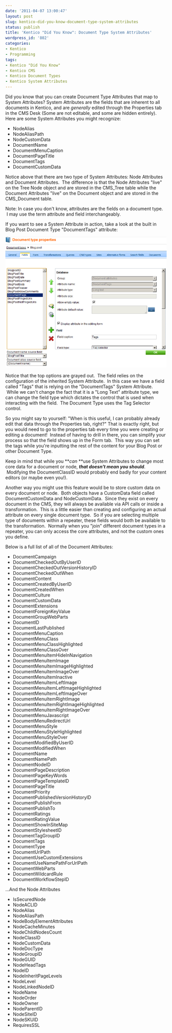 ```yaml
---
date: '2011-04-07 13:00:47'
layout: post
slug: kentico-did-you-know-document-type-system-attributes
status: publish
title: 'Kentico "Did You Know": Document Type System Attributes'
wordpress_id: '802'
categories:
- Kentico
- Programming
tags:
- Kentico "Did You Know"
- Kentico CMS
- Kentico Document Types
- Kentico System Attributes
---
```


Did you know that you can create Document Type Attributes that map to System Attributes?  System Attributes are the fields that are inherent to all documents in Kentico, and are _generally_ edited through the Properties tab in the CMS Desk (Some are not editable, and some are hidden entirely).  Here are some System Attributes you might recognize:

- NodeAlias
- NodeAliasPath
- NodeCustomData
- DocumentName
- DocumentMenuCaption
- DocumentPageTitle
- DocumentTags
- DocumentCustomData

Notice above that there are two type of System Attributes: Node Attributes and Document Attributes.  The difference is that the Node Attributes "live" on the Tree Node object and are stored in the CMS_Tree table while the Document Attributes "live" on the Document object and are stored in the CMS_Document table.

Note: In case you don't know, attributes are the fields on a document type.  I may use the term attribute and field interchangeably.

If you want to see a System Attribute in action, take a look at the built in Blog Post Document Type "DocumentTags" attribute:

![](/assets/images/2011-04-07-kentico-did-you-know-document-type-system-attributes/BlogPost-DocumentTags-System-Attribute.png "BlogPost DocumentTags System Attribute")

Notice that the top options are grayed out.  The field relies on the configuration of the inherited System Attribute.  In this case we have a field called "Tags" that is relying on the "DocumentTags" System Attribute.  While we can't change the fact that it is a "Long Text" attribute type, we can change the field type which dictates the control that is used when interacting with the field.  The Document Type uses the Tag Selector control.

So you might say to yourself: "When is this useful, I can probably already edit that data through the Properties tab, right?" That is exactly right, but you would need to go to the properties tab every time you were creating or editing a document!  Instead of having to drill in there, you can simplify your process so that the field shows up in the Form tab.  This way you can set the tags while you're inputting the rest of the content for your Blog Post or other Document Type.

Keep in mind that while you **_can_ **use System Attributes to change most core data for a document or node, **_that doesn't mean you should_**.  Modifying the DocumentClassID would probably end badly for your content editors (or maybe even you!).

Another way you might use this feature would be to store custom data on every document or node.  Both objects have a CustomData field called DocumentCustomData and NodeCustomData.  Since they exist on every document in the CMS, they will always be available via API calls or inside a transformation.  This is a little easier than creating and configuring an actual attribute on every single document type.  So if you are selecting multiple type of documents within a repeater, these fields would both be available to the transformation.  Normally when you "join" different document types in a repeater, you can only access the core attributes, and not the custom ones you define.

Below is a full list of all of the Document Attributes:

- DocumentCampaign
- DocumentCheckedOutByUserID
- DocumentCheckedOutVersionHistoryID
- DocumentCheckedOutWhen
- DocumentContent
- DocumentCreatedByUserID
- DocumentCreatedWhen
- DocumentCulture
- DocumentCustomData
- DocumentExtensions
- DocumentForeignKeyValue
- DocumentGroupWebParts
- DocumentID
- DocumentLastPublished
- DocumentMenuCaption
- DocumentMenuClass
- DocumentMenuClassHighlighted
- DocumentMenuClassOver
- DocumentMenuItemHideInNavigation
- DocumentMenuItemImage
- DocumentMenuItemImageHighlighted
- DocumentMenuItemImageOver
- DocumentMenuItemInactive
- DocumentMenuItemLeftImage
- DocumentMenuItemLeftImageHighlighted
- DocumentMenuItemLeftImageOver
- DocumentMenuItemRightImage
- DocumentMenuItemRightImageHighlighted
- DocumentMenuItemRightImageOver
- DocumentMenuJavascript
- DocumentMenuRedirectUrl
- DocumentMenuStyle
- DocumentMenuStyleHighlighted
- DocumentMenuStyleOver
- DocumentModifiedByUserID
- DocumentModifiedWhen
- DocumentName
- DocumentNamePath
- DocumentNodeID
- DocumentPageDescription
- DocumentPageKeyWords
- DocumentPageTemplateID
- DocumentPageTitle
- DocumentPriority
- DocumentPublishedVersionHistoryID
- DocumentPublishFrom
- DocumentPublishTo
- DocumentRatings
- DocumentRatingValue
- DocumentShowInSiteMap
- DocumentStylesheetID
- DocumentTagGroupID
- DocumentTags
- DocumentType
- DocumentUrlPath
- DocumentUseCustomExtensions
- DocumentUseNamePathForUrlPath
- DocumentWebParts
- DocumentWildcardRule
- DocumentWorkflowStepID

...And the Node Attributes

- IsSecuredNode
- NodeACLID
- NodeAlias
- NodeAliasPath
- NodeBodyElementAttributes
- NodeCacheMinutes
- NodeChildNodesCount
- NodeClassID
- NodeCustomData
- NodeDocType
- NodeGroupID
- NodeGUID
- NodeHeadTags
- NodeID
- NodeInheritPageLevels
- NodeLevel
- NodeLinkedNodeID
- NodeName
- NodeOrder
- NodeOwner
- NodeParentID
- NodeSiteID
- NodeSKUID
- RequiresSSL
